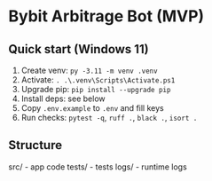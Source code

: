 # Bybit Arbitrage Bot (MVP)

## Quick start (Windows 11)
1. Create venv: `py -3.11 -m venv .venv`
2. Activate: `. .\.venv\Scripts\Activate.ps1`
3. Upgrade pip: `pip install --upgrade pip`
4. Install deps: see below
5. Copy `.env.example` to `.env` and fill keys
6. Run checks: `pytest -q`, `ruff .`, `black .`, `isort .`

## Structure
src/ - app code
tests/ - tests
logs/ - runtime logs
